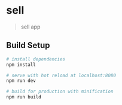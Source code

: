 # sell

> sell app

## Build Setup

``` bash
# install dependencies
npm install

# serve with hot reload at localhost:8080
npm run dev

# build for production with minification
npm run build
```

 


